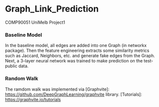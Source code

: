 # Graph_Link_Prediction
COMP90051 UniMelb Project1

### Baseline Model

In the baseline model, all edges are added into one Graph (in networkx package). Then the feature engineering extracts some similarity metrics such as Jaccard, Neighbors, etc. and generate fake edges from the Graph. Next, a 3-layer neural network was trained to make prediction on the test-public data. 


### Random Walk

The ramdom walk was implemented via [Graphvite]: https://github.com/DeepGraphLearning/graphvite library. 
[Tutorials]: https://graphvite.io/tutorials
